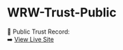 # WRW-Trust-Public
📜 Public Trust Record:  
➡️ [View Live Site](https://william-ray-el-allodial-estate.github.io/WRW-Trust-Public/)
